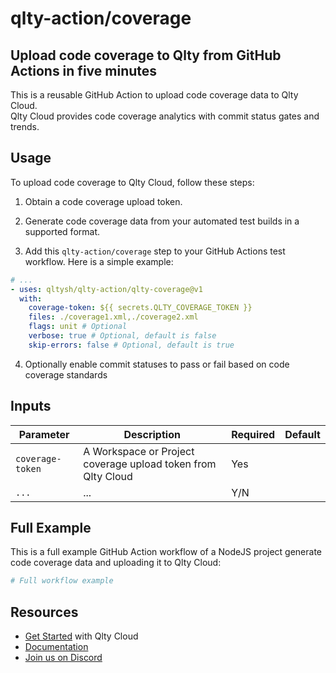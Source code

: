 # qlty-action/coverage

## Upload code coverage to Qlty from GitHub Actions in five minutes

This is a reusable GitHub Action to upload code coverage data to Qlty Cloud.  
Qlty Cloud provides code coverage analytics with commit status gates and trends.

## Usage

To upload code coverage to Qlty Cloud, follow these steps:

1. Obtain a code coverage upload token.

2. Generate code coverage data from your automated test builds in a supported format.

3. Add this `qlty-action/coverage` step to your GitHub Actions test workflow. Here is a simple example:

```yaml
# ...
- uses: qltysh/qlty-action/qlty-coverage@v1
  with:
    coverage-token: ${{ secrets.QLTY_COVERAGE_TOKEN }}
    files: ./coverage1.xml,./coverage2.xml
    flags: unit # Optional
    verbose: true # Optional, default is false
    skip-errors: false # Optional, default is true
```

4. Optionally enable commit statuses to pass or fail based on code coverage standards

## Inputs

| Parameter        | Description                                                  | Required | Default |
| ---------------- | ------------------------------------------------------------ | -------- | ------- |
| `coverage-token` | A Workspace or Project coverage upload token from Qlty Cloud | Yes      |         |
| `...`            | ...                                                          | Y/N      |         |

## Full Example

This is a full example GitHub Action workflow of a NodeJS project generate code coverage data and uploading it to Qlty Cloud:

```yaml
# Full workflow example
```

## Resources

- [Get Started](https://qlty.sh/) with Qlty Cloud
- [Documentation](https://docs.qlty.sh/what-is-qlty)
- [Join us on Discord](https://discord.gg/HeqCgap6)
